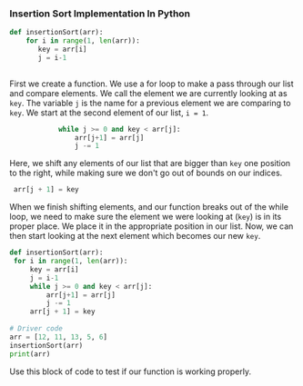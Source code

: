 ### Insertion Sort Implementation In Python

   ```python
   def insertionSort(arr): 
       for i in range(1, len(arr)): 
          key = arr[i] 
          j = i-1
           
   ```

   First we create a function. We use a for loop to make a pass through our list and compare elements. We call the element we are currently looking at as `key`. The variable `j` is the name for a previous element we are comparing to `key`.  We start at the second element of our list,  `i = 1`.

```python
    		while j >= 0 and key < arr[j]: 
                arr[j+1] = arr[j] 
                j -= 1
```

Here, we shift any elements of our list that are bigger than `key` one position to the right, while making sure we don't go out of bounds on our indices.

   ```python
	arr[j + 1] = key
   ```

When we finish shifting elements, and our function breaks out of the while loop, we need to make sure the element we were looking at (`key`) is in its proper place. We place it in the appropriate position in our list. Now, we can then start looking at the next element which becomes our new `key`. 

   ```python
def insertionSort(arr): 
    for i in range(1, len(arr)): 
        key = arr[i] 
        j = i-1
        while j >= 0 and key < arr[j]:
        	arr[j+1] = arr[j]
        	j -= 1
        arr[j + 1] = key
            
# Driver code            
arr = [12, 11, 13, 5, 6] 
insertionSort(arr) 
print(arr) 
   ```

   Use this block of code to test if our function is working properly. 